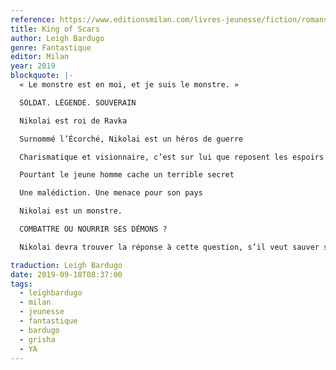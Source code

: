 ```yaml
---
reference: https://www.editionsmilan.com/livres-jeunesse/fiction/romans-ados/king-of-scars
title: King of Scars
author: Leigh Bardugo
genre: Fantastique
editor: Milan
year: 2019
blockquote: |-
  « Le monstre est en moi, et je suis le monstre. »

  SOLDAT. LÉGENDE. SOUVERAIN

  Nikolai est roi de Ravka

  Surnommé l’Écorché, Nikolai est un héros de guerre

  Charismatique et visionnaire, c’est sur lui que reposent les espoirs de son peuple.

  Pourtant le jeune homme cache un terrible secret

  Une malédiction. Une menace pour son pays

  Nikolai est un monstre.

  COMBATTRE OU NOURRIR SES DÉMONS ?

  Nikolai devra trouver la réponse à cette question, s’il veut sauver son royaume… et son âme.

traduction: Leigh Bardugo
date: 2019-09-18T08:37:00
tags:
  - leighbardugo
  - milan
  - jeunesse
  - fantastique
  - bardugo
  - grisha
  - YA
---
```

